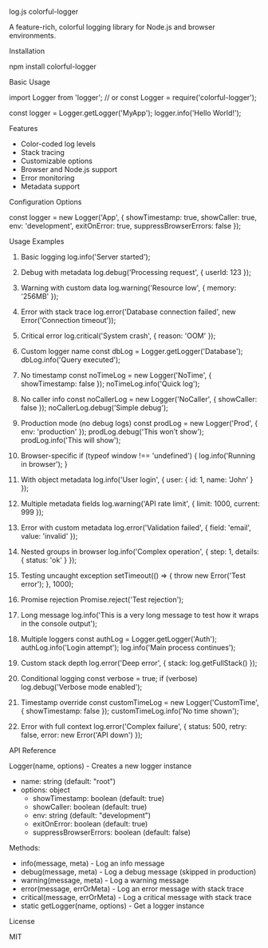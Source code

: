log.js
colorful-logger

A feature-rich, colorful logging library for Node.js and browser environments.

Installation

npm install colorful-logger

Basic Usage

import Logger from 'logger';
// or
const Logger = require('colorful-logger');

const logger = Logger.getLogger('MyApp');
logger.info('Hello World!');

Features

- Color-coded log levels
- Stack tracing
- Customizable options
- Browser and Node.js support
- Error monitoring
- Metadata support

Configuration Options

const logger = new Logger('App', {
    showTimestamp: true,
    showCaller: true,
    env: 'development',
    exitOnError: true,
    suppressBrowserErrors: false
});

Usage Examples

1. Basic logging
log.info('Server started');

2. Debug with metadata
log.debug('Processing request', { userId: 123 });

3. Warning with custom data
log.warning('Resource low', { memory: '256MB' });

4. Error with stack trace
log.error('Database connection failed', new Error('Connection timeout'));

5. Critical error
log.critical('System crash', { reason: 'OOM' });

6. Custom logger name
const dbLog = Logger.getLogger('Database');
dbLog.info('Query executed');

7. No timestamp
const noTimeLog = new Logger('NoTime', { showTimestamp: false });
noTimeLog.info('Quick log');

8. No caller info
const noCallerLog = new Logger('NoCaller', { showCaller: false });
noCallerLog.debug('Simple debug');

9. Production mode (no debug logs)
const prodLog = new Logger('Prod', { env: 'production' });
prodLog.debug('This won’t show');
prodLog.info('This will show');

10. Browser-specific
if (typeof window !== 'undefined') {
    log.info('Running in browser');
}

11. With object metadata
log.info('User login', { user: { id: 1, name: 'John' } });

12. Multiple metadata fields
log.warning('API rate limit', { limit: 1000, current: 999 });

13. Error with custom metadata
log.error('Validation failed', { field: 'email', value: 'invalid' });

14. Nested groups in browser
log.info('Complex operation', { step: 1, details: { status: 'ok' } });

15. Testing uncaught exception
setTimeout(() => { throw new Error('Test error'); }, 1000);

16. Promise rejection
Promise.reject('Test rejection');

17. Long message
log.info('This is a very long message to test how it wraps in the console output');

18. Multiple loggers
const authLog = Logger.getLogger('Auth');
authLog.info('Login attempt');
log.info('Main process continues');

19. Custom stack depth
log.error('Deep error', { stack: log.getFullStack() });

20. Conditional logging
const verbose = true;
if (verbose) log.debug('Verbose mode enabled');

21. Timestamp override
const customTimeLog = new Logger('CustomTime', { showTimestamp: false });
customTimeLog.info('No time shown');

22. Error with full context
log.error('Complex failure', { status: 500, retry: false, error: new Error('API down') });

API Reference

Logger(name, options) - Creates a new logger instance
- name: string (default: "root")
- options: object
  - showTimestamp: boolean (default: true)
  - showCaller: boolean (default: true)
  - env: string (default: "development")
  - exitOnError: boolean (default: true)
  - suppressBrowserErrors: boolean (default: false)

Methods:
- info(message, meta) - Log an info message
- debug(message, meta) - Log a debug message (skipped in production)
- warning(message, meta) - Log a warning message
- error(message, errOrMeta) - Log an error message with stack trace
- critical(message, errOrMeta) - Log a critical message with stack trace
- static getLogger(name, options) - Get a logger instance

License

MIT